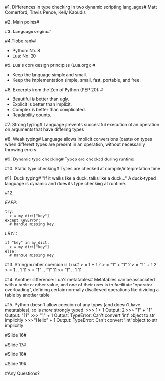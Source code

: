 #1. Differences in type checking in two dynamic scripting languages#
Matt Comerford, Travis Pence, Kelly Kaoudis

#2. Main points#

#3. Language origins#

#4.Tiobe rank#
- Python: No. 8
- Lua: No. 20

#5. Lua's core design principles (Lua.org): #
- Keep the language simple and small.
- Keep the implementation simple, small, fast, portable, and free.

#6. Excerpts from the Zen of Python (PEP 20): #
- Beautiful is better than ugly.
- Explicit is better than implicit.
- Complex is better than complicated.
- Readability counts.
	
#7. Strong typing#
Language prevents successful execution of an operation on arguments that have differing types

#8. Weak typing#
Language allows implicit conversions (casts) on types when different types are present in an operation,
without necessarily throwing errors

#9. Dynamic type checking#
Types are checked during runtime

#10. Static type checking#
Types are checked at compile/interpretation time

#11. Duck typing#
"If it walks like a duck, talks like a duck..." 
A duck-typed language is dynamic and does its type checking at runtime.

#12.

_EAFP:_

    try:
      x = my_dict["key"]
    except KeyError:
      # handle missing key
_LBYL:_

    if "key" in my_dict:
      x = my_dict["key"]
    else:
      # handle missing key

#13. String/number coercion in Lua#
    > = 1 + 1
    2
    > = “1” + “1”
    2
    > = “1” + 1
    2
    > = 1 .. 1
    11
    > = “1” .. “1”
    11
    >= “1” .. 1
    11

#14. Another difference: Lua's metatables#
Metatables can be associated with a table or other value, and one of their uses is to
facilitate "operator overloading", defining certain normally disallowed 
operations like dividing a table by another table

#15. Python doesn't allow coercion of any types (and doesn't have metatables), so is *more* strongly typed.
    >>> 1 + 1
    Output: 2
    >>> "1" + "1"
    Output: "11"
    >>> "1" + 1
    Output: TypeError: Can't convert 'int' object to str implicitly
    >>> “Hello” + 1
    Output: TypeError: Can't convert 'int' object to str implicitly
    
#Slide 16#

#Slide 17#

#Slide 18#

#Slide 19#

#Any Questions? 
